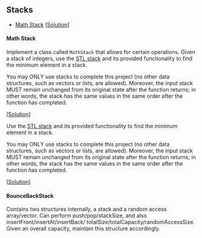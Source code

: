 ## Stacks

* [Math Stack](#math-stack)
\[[Solution](solutions/math-stack.cpp)\]

#### Math Stack

Implement a class called `MathStack` that allows for certain operations. Given a stack of integers, use the [STL stack](http://www.cplusplus.com/reference/stack/stack/) and its provided functionality to find the minimum element in a stack.

You may ONLY use stacks to complete this project (no other data structures, such as vectors or lists, are allowed). Moreover, the input stack MUST remain unchanged from its original state after the function returns; in other words, the stack has the same values in the same order after the function has completed.

\[[Solution](solutions/math-stack.cpp)\]

Use the [STL stack](http://www.cplusplus.com/reference/stack/stack/) and its provided functionality to find the minimum element in a stack.

You may ONLY use stacks to complete this project (no other data structures, such as vectors or lists, are allowed). Moreover, the input stack MUST remain unchanged from its original state after the function returns; in other words, the stack has the same values in the same order after the function has completed.

\[[Solution](solutions/minimum-stack-element.cpp)\]

#### BounceBackStack

Contains two structures internally, a stack and a random access array/vector.
Can perform push/pop/stackSize, and also insertFront/insertAt/insertBack/
totalSize/totalCapacity/randomAccessSize. Given an overall capacity, maintain
this structure accordingly.
